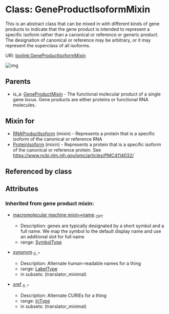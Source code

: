 
# Class: GeneProductIsoformMixin


This is an abstract class that can be mixed in with different kinds of gene products to indicate that the gene product is intended to represent a specific isoform rather than a canonical or reference or generic product. The designation of canonical or reference may be arbitrary, or it may represent the superclass of all isoforms.

URI: [biolink:GeneProductIsoformMixin](https://w3id.org/biolink/vocab/GeneProductIsoformMixin)


![img](http://yuml.me/diagram/nofunky;dir:TB/class/[GeneProductMixin],[ProteinIsoform]uses%20-.->[GeneProductIsoformMixin&#124;synonym(i):label_type%20*;xref(i):iri_type%20*;name(i):symbol_type%20%3F],[RNAProductIsoform]uses%20-.->[GeneProductIsoformMixin],[GeneProductMixin]^-[GeneProductIsoformMixin],[ProteinIsoform],[RNAProductIsoform])

## Parents

 *  is_a: [GeneProductMixin](GeneProductMixin.md) - The functional molecular product of a single gene locus. Gene products are either proteins or functional RNA molecules.

## Mixin for

 * [RNAProductIsoform](RNAProductIsoform.md) (mixin)  - Represents a protein that is a specific isoform of the canonical or reference RNA
 * [ProteinIsoform](ProteinIsoform.md) (mixin)  - Represents a protein that is a specific isoform of the canonical or reference protein. See https://www.ncbi.nlm.nih.gov/pmc/articles/PMC4114032/

## Referenced by class


## Attributes


### Inherited from gene product mixin:

 * [macromolecular machine mixin➞name](macromolecular_machine_mixin_name.md)  <sub>OPT</sub>

     * Description: genes are typically designated by a short symbol and a full name. We map the symbol to the default display name and use an additional slot for full name
     * range: [SymbolType](types/SymbolType.md)
 * [synonym](synonym.md)  <sub>0..*</sub>

     * Description: Alternate human-readable names for a thing
     * range: [LabelType](types/LabelType.md)
     * in subsets: (translator_minimal)
 * [xref](xref.md)  <sub>0..*</sub>

     * Description: Alternate CURIEs for a thing
     * range: [IriType](types/IriType.md)
     * in subsets: (translator_minimal)
